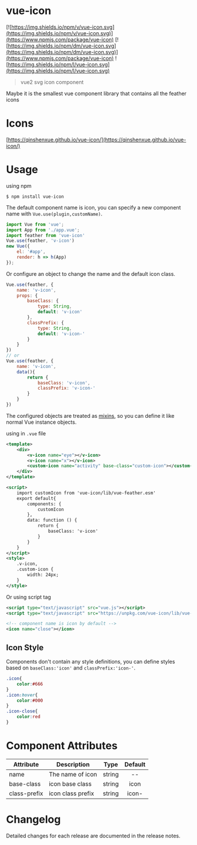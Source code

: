 # vue-icon
[![https://img.shields.io/npm/v/vue-icon.svg](https://img.shields.io/npm/v/vue-icon.svg)](https://www.npmjs.com/package/vue-icon)
[![https://img.shields.io/npm/dm/vue-icon.svg](https://img.shields.io/npm/dm/vue-icon.svg)](https://www.npmjs.com/package/vue-icon)
![https://img.shields.io/npm/l/vue-icon.svg](https://img.shields.io/npm/l/vue-icon.svg)

> vue2 svg icon component

Maybe it is the smallest vue component library that contains all the feather icons

# Icons
[https://qinshenxue.github.io/vue-icon/](https://qinshenxue.github.io/vue-icon/)

# Usage
using npm
``` shell
$ npm install vue-icon
```
The default component name is icon, you can specify a new component name with `Vue.use(plugin,customName)`.
```js
import Vue from 'vue';
import App from './app.vue';
import feather from 'vue-icon'
Vue.use(feather, 'v-icon')
new Vue({
    el: '#app',
    render: h => h(App)
});
```
Or configure an object to change the name and the default icon class.
```js
Vue.use(feather, {
    name: 'v-icon',
    props: {
        baseClass: {
            type: String,
            default: 'v-icon'
        },
        classPrefix: {
            type: String,
            default: 'v-icon-'
        }
    }
})
// or
Vue.use(feather, {
    name: 'v-icon',
    data(){
        return {
            baseClass: 'v-icon',
            classPrefix: 'v-icon-'
        }
    }
})
```
The configured objects are treated as [mixins](https://vuejs.org/v2/api/index.html#mixins), so you can define it like normal Vue instance objects.

using in `.vue` file
``` xml
<template>
    <div>
        <v-icon name="eye"></v-icon>
        <v-icon name="x"></v-icon>
        <custom-icon name="activity" base-class="custom-icon"></custom-icon>
    </div>
</template>

<script>
    import customIcon from 'vue-icon/lib/vue-feather.esm'
    export default{
        components: {
            customIcon
        },
        data: function () {
            return {
                baseClass: 'v-icon'
            }
        }
    }
</script>
<style>
    .v-icon,
    .custom-icon {
        width: 24px;
    }
</style>
```

Or using script tag
``` xml
<script type="text/javascript" src="vue.js"></script>
<script type="text/javascript" src="https://unpkg.com/vue-icon/lib/vue-feather.min.js"></script>

<!-- component name is icon by default -->
<icon name="close"></icon>
```

## Icon Style
Components don't contain any style definitions, you can define styles based on `baseClass:'icon'` and `classPrefix:'icon-'`.
``` css
.icon{
    color:#666
}
.icon:hover{
    color:#000
}
.icon-close{
	color:red
}
```

# Component Attributes

| Attribute      | Description  | Type           | Default |
| ------------- | ------------- |:-------------:| :-------------:|
| name      | The name of icon | string | -- |
| base-class      | icon base class | string | icon |
| class-prefix      | icon class prefix | string | icon- |

# Changelog
Detailed changes for each release are documented in the release notes.
